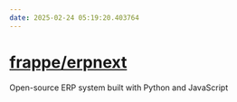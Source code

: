 ```yaml
---
date: 2025-02-24 05:19:20.403764
---
```


# [frappe/erpnext](https://github.com/frappe/erpnext)

Open-source ERP system built with Python and JavaScript
